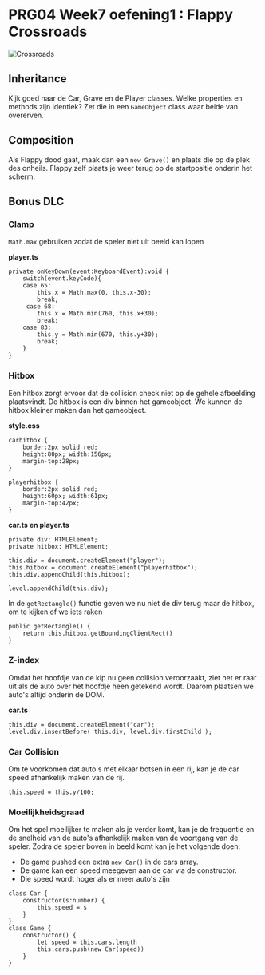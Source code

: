 # PRG04 Week7 oefening1 : Flappy Crossroads

![Crossroads](docs/images/screenshot.png?raw=true "Crossroads")

## Inheritance

Kijk goed naar de Car, Grave en de Player classes. Welke properties en methods zijn identiek?
Zet die in een `GameObject` class waar beide van overerven.

## Composition

Als Flappy dood gaat, maak dan een `new Grave()` en plaats die op de plek des onheils.
Flappy zelf plaats je weer terug op de startpositie onderin het scherm.

## Bonus DLC

### Clamp

`Math.max` gebruiken zodat de speler niet uit beeld kan lopen

**player.ts**
```
private onKeyDown(event:KeyboardEvent):void {
    switch(event.keyCode){
    case 65:
        this.x = Math.max(0, this.x-30);
        break;
     case 68:
        this.x = Math.min(760, this.x+30);
        break;
    case 83:
        this.y = Math.min(670, this.y+30);
        break;
    }
}
```

### Hitbox

Een hitbox zorgt ervoor dat de collision check niet op de gehele afbeelding plaatsvindt. De hitbox is een div binnen het gameobject. We kunnen de hitbox kleiner maken dan het gameobject.

**style.css**
```
carhitbox {
    border:2px solid red;
    height:80px; width:156px;
    margin-top:28px;
}

playerhitbox {
    border:2px solid red;
    height:60px; width:61px;
    margin-top:42px;
}
```

**car.ts en player.ts**
```
private div: HTMLElement;    
private hitbox: HTMLElement;

this.div = document.createElement("player");
this.hitbox = document.createElement("playerhitbox");
this.div.appendChild(this.hitbox);

level.appendChild(this.div);
```

In de `getRectangle()` functie geven we nu niet de div terug maar de hitbox, om te kijken of we iets raken

```
public getRectangle() {
    return this.hitbox.getBoundingClientRect()
}
```

### Z-index

Omdat het hoofdje van de kip nu geen collision veroorzaakt, ziet het er raar uit als de auto over het hoofdje heen getekend wordt. Daarom plaatsen we auto's altijd onderin de DOM.

**car.ts**
```
this.div = document.createElement("car");
level.div.insertBefore( this.div, level.div.firstChild );
```

### Car Collision

Om te voorkomen dat auto's met elkaar botsen in een rij, kan je de car speed afhankelijk maken van de rij.
```
this.speed = this.y/100;
```

### Moeilijkheidsgraad

Om het spel moeilijker te maken als je verder komt, kan je de frequentie en de snelheid van de auto's afhankelijk maken van de voortgang van de speler. 
Zodra de speler boven in beeld komt kan je het volgende doen:

 - De game pushed een extra `new Car()` in de cars array.
 - De game kan een speed meegeven aan de car via de constructor.
 - Die speed wordt hoger als er meer auto's zijn


```
class Car {
    constructor(s:number) {
        this.speed = s
    }
}
class Game {
    constructor() {
        let speed = this.cars.length
        this.cars.push(new Car(speed))
    }
}
```